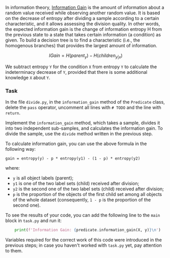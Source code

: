 

In information theory, [Information Gain](https://en.wikipedia.org/wiki/Information_gain_in_decision_trees) is
the amount of information about a random value received while observing another random value. 
It is based on the decrease of entropy after dividing a sample according to a certain characteristic, 
and it allows assessing the division quality. In other words, 
the expected information gain is the change of information entropy H from the previous state to a state
that takes certain information (a condition) as given.
To build a decision tree is to find a characteristic (i.e., the homogenous branches) that 
provides the largest amount of information.

$$IGain = H(parent_y) - H(children_{y|x}) $$

We subtract entropy `Y` for the condition `X` from entropy `Y` to calculate the indeterminacy decrease of
`Y`, provided that there is some additional knowledge `X` about `Y`.



### Task

In the file `divide.py`, in the `information_gain` method of the `Predicate` class, delete the `pass` operator, 
uncomment all lines with `# TODO` and the line with `return`. 

Implement the `information_gain` method, which 
takes a sample, divides it into two independent sub-samples, and calculates the information gain.
To divide the sample, use the `divide` method written
in the previous step. 




<div class="hint">

To calculate information gain, you can use the above formula in the following way:

`gain = entropy(y) - p * entropy(y1) - (1 - p) * entropy(y2)`

where:
- `y` is all object labels (parent);
- `y1` is one of the two label sets (child) received after division;
- `y2` is the second one of the two label sets (child) received after division;
- `p` is the proportion of the objects of the first child set among all objects of the whole dataset (consequently, `1 - p` is the proportion of the second one).
</div>

To see the results of your code, you can add the following line to the
`main` block in `task.py` and run it:

```python
    print(f'Information Gain: {predicate.information_gain(X, y)}\n')     
```
Variables required for the correct work of this code were introduced in the previous steps; in case you haven't worked with 
`task.py` yet, pay attention to them.